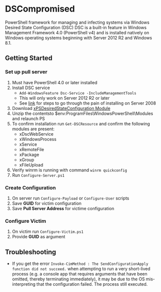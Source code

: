 # DSCompromised
PowerShell framework for managing and infecting systems via Windows Desired State Configuration (DSC)
DSC is a built-in feature in Windows Management Framework 4.0 (PowerShell v4) and is installed natively
on Windows operating systems beginning with  Server 2012 R2 and Windows 8.1. 

## Getting Started

### Set up pull server

1. Must have PowerShell 4.0 or later installed
2. Install DSC service
    - `Add-WindowsFeature Dsc-Service -IncludeManagementTools`
    - This will only work on Server 2012 R2 or later
    - See [link](https://davewyatt.wordpress.com/2014/06/07/how-to-install-a-dsc-pull-server-on-windows-2008-r2/) for steps to go through the pain of installing on Server 2008
3. Download [xPSDesiredStateConfiguration Module](https://gallery.technet.microsoft.com/xPSDesiredStateConfiguratio-417dc71d)
4. Unzip the contentsto $env:ProgramFiles\WindowsPowerShell\Modules and relaunch PS 
5. To confirm installation run `Get-DSCResource` and confirm the following modules are present:
    - xDscWebService
    - xWindowsProcess
    - xService
    - xRemoteFile
    - xPackage
    - xGroup
    - xFileUpload
6. Verify winrm is running with command `winrm quickconfig`
7. Run `Configure-Server.ps1` 

### Create Configuration

1. On server run `Configure-Payload` or `Configure-User` scripts
2. Save **GUID** for victim configuration
3. Save **Pull Server Address** for victime configuration

### Configure Victim

1. On victim run `Configure-Victim.ps1`
2. Provide **GUID** as argument 

## Troubleshooting

- If you get the error `Invoke-CimMethod : The SendConfigurationApply function did not succeed.` when attempting to run a very short-lived process (e.g. a console app that requires arguments that have been omitted, thereby terminating immediately), it may be due to the OS mis-interpreting that the configuration failed. The process still executed.